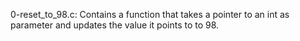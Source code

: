 
0-reset_to_98.c: Contains a function that takes a pointer to an int as parameter and updates the value it points to to 98.
